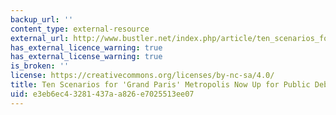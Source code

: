 ```yaml
---
backup_url: ''
content_type: external-resource
external_url: http://www.bustler.net/index.php/article/ten_scenarios_for_grand_paris_metropolis_now_up_for_public_debate/
has_external_licence_warning: true
has_external_license_warning: true
is_broken: ''
license: https://creativecommons.org/licenses/by-nc-sa/4.0/
title: Ten Scenarios for 'Grand Paris' Metropolis Now Up for Public Debate
uid: e3eb6ec4-3281-437a-a826-e7025513ee07
---
```

